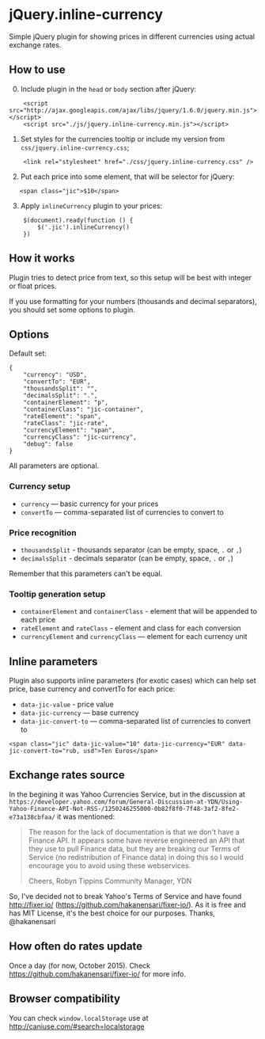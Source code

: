 # jQuery.inline-currency
Simple jQuery plugin for showing prices in different currencies using actual exchange rates.

## How to use
0. Include plugin in the `head` or `body` section after jQuery:
```
    <script src="http://ajax.googleapis.com/ajax/libs/jquery/1.6.0/jquery.min.js"></script>
    <script src="./js/jquery.inline-currency.min.js"></script>
```
1. Set styles for the currencies tooltip or include my version from `css/jquery.inline-currency.css`;
```
    <link rel="stylesheet" href="./css/jquery.inline-currency.css" />
```
2. Put each price into some element, that will be selector for jQuery:
```
   <span class="jic">$10</span>
```
3. Apply `inlineCurrency` plugin to your prices:
```
    $(document).ready(function () {
        $('.jic').inlineCurrency()
    })
```

## How it works
Plugin tries to detect price from text, so this setup will be best with integer or float prices.

If you use formatting for your numbers (thousands and decimal separators), you should set some options to plugin.

## Options
Default set:
```
{
    "currency": "USD",
    "convertTo": "EUR",
    "thousandsSplit": "",
    "decimalsSplit": ".",
    "containerElement": "p",
    "containerClass": "jic-container",
    "rateElement": "span",
    "rateClass": "jic-rate",
    "currencyElement": "span",
    "currencyClass": "jic-currency",
    "debug": false
}
```

All parameters are optional.

### Currency setup
- `currency` — basic currency for your prices
- `convertTo` — comma-separated list of currencies to convert to

### Price recognition
- `thousandsSplit` - thousands separator (can be empty, space, `.` or `,`)
- `decimalsSplit` - decimals separator  (can be empty, space, `.` or `,`)

Remember that this parameters can't be equal. 

### Tooltip generation setup
- `containerElement` and `containerClass` - element that will be appended to each price
- `rateElement` and `rateClass` - element and class for each conversion
- `currencyElement` and `currencyClass` — element for each currency unit

## Inline parameters
Plugin also supports inline parameters (for exotic cases) which can help set price, base currency and convertTo for each price:
- `data-jic-value` - price value
- `data-jic-currency` — base currency
- `data-jic-convert-to` — comma-separated list of currencies to convert to

```
<span class="jic" data-jic-value="10" data-jic-currency="EUR" data-jic-convert-to="rub, usd">Ten Euros</span>
```

## Exchange rates source

In the begining it was Yahoo Currencies Service, but in the discussion at `https://developer.yahoo.com/forum/General-Discussion-at-YDN/Using-Yahoo-Finance-API-Not-RSS-/1250246255000-0b82f8f0-7f48-3af2-8fe2-e73a138cbfaa/` it was mentioned:

> The reason for the lack of documentation is that we don't have a Finance API. It appears some have reverse engineered an API that they use to pull Finance data, but they are breaking our Terms of Service (no redistribution of Finance data) in doing this so I would encourage you to avoid using these webservices.
>
>Cheers,
>Robyn Tippins
>Community Manager, YDN

So, I've decided not to break Yahoo's Terms of Service and have found http://fixer.io/ (https://github.com/hakanensari/fixer-io/). As it is free and has MIT License, it's the best choice for our purposes. Thanks, @hakanensari

## How often do rates update

Once a day (for now, October 2015). Check https://github.com/hakanensari/fixer-io/ for more info.

## Browser compatibility
You can check `window.localStorage` use at http://caniuse.com/#search=localstorage
